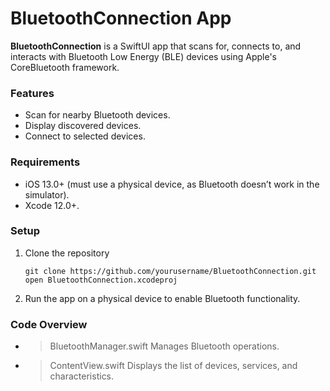 # BluetoothConnection App
**BluetoothConnection** is a SwiftUI app that scans for, connects to, and interacts with Bluetooth Low Energy (BLE) devices using Apple's CoreBluetooth framework.
### Features
* Scan for nearby Bluetooth devices.
* Display discovered devices.
* Connect to selected devices.
### Requirements
* iOS 13.0+ (must use a physical device, as Bluetooth doesn’t work in the simulator).
* Xcode 12.0+.
### Setup
1. Clone the repository
   ```
   git clone https://github.com/yourusername/BluetoothConnection.git
   open BluetoothConnection.xcodeproj
   ```

2. Run the app on a physical device to enable Bluetooth functionality.

### Code Overview
* > BluetoothManager.swift
   Manages Bluetooth operations.
* > ContentView.swift
  Displays the list of devices, services, and characteristics.
